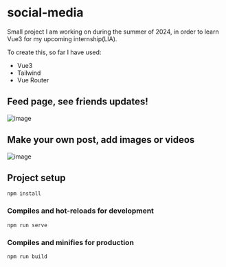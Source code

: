 # social-media
Small project I am working on during the summer of 2024, in order to learn Vue3 for my upcoming internship(LIA). 

To create this, so far I have used:
- Vue3
- Tailwind
- Vue Router

## Feed page, see friends updates!
![image](https://github.com/user-attachments/assets/8a2f3178-df2b-4781-a7e1-8303c79894b1)


## Make your own post, add images or videos
![image](https://github.com/user-attachments/assets/fd5ffea4-1665-460a-aff4-f36dae908eb3)



## Project setup
```
npm install
```

### Compiles and hot-reloads for development
```
npm run serve
```

### Compiles and minifies for production
```
npm run build
```

